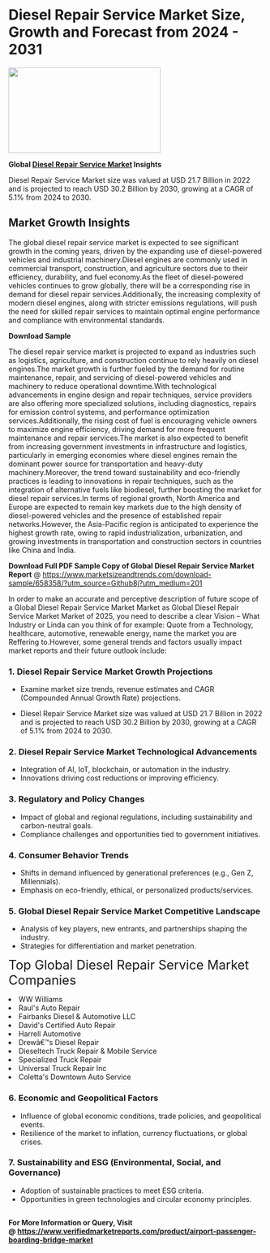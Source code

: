 <H1>Diesel Repair Service Market Size, Growth and Forecast from 2024 - 2031</H1><img class="aligncenter size-medium wp-image-584254" src="https://thirdeyenews.in/wp-content/uploads/2024/09/Global-Market-Research-300x168.jpeg" alt="" width="300" height="168" /><p><strong>Global&nbsp;<a href="https://www.marketsizeandtrends.com/download-sample/658358/?utm_source=Github8j?utm_medium=201">Diesel Repair Service Market</a> Insights</strong></p><p>Diesel Repair Service Market size was valued at USD 21.7 Billion in 2022 and is projected to reach USD 30.2 Billion by 2030, growing at a CAGR of 5.1% from 2024 to 2030.</p><p><h2>Market Growth Insights</h2> <p>The global diesel repair service market is expected to see significant growth in the coming years, driven by the expanding use of diesel-powered vehicles and industrial machinery.Diesel engines are commonly used in commercial transport, construction, and agriculture sectors due to their efficiency, durability, and fuel economy.As the fleet of diesel-powered vehicles continues to grow globally, there will be a corresponding rise in demand for diesel repair services.Additionally, the increasing complexity of modern diesel engines, along with stricter emissions regulations, will push the need for skilled repair services to maintain optimal engine performance and compliance with environmental standards.</p> <p><strong>Download Sample</strong></p> <p>The diesel repair service market is projected to expand as industries such as logistics, agriculture, and construction continue to rely heavily on diesel engines.The market growth is further fueled by the demand for routine maintenance, repair, and servicing of diesel-powered vehicles and machinery to reduce operational downtime.With technological advancements in engine design and repair techniques, service providers are also offering more specialized solutions, including diagnostics, repairs for emission control systems, and performance optimization services.Additionally, the rising cost of fuel is encouraging vehicle owners to maximize engine efficiency, driving demand for more frequent maintenance and repair services.The market is also expected to benefit from increasing government investments in infrastructure and logistics, particularly in emerging economies where diesel engines remain the dominant power source for transportation and heavy-duty machinery.Moreover, the trend toward sustainability and eco-friendly practices is leading to innovations in repair techniques, such as the integration of alternative fuels like biodiesel, further boosting the market for diesel repair services.In terms of regional growth, North America and Europe are expected to remain key markets due to the high density of diesel-powered vehicles and the presence of established repair networks.However, the Asia-Pacific region is anticipated to experience the highest growth rate, owing to rapid industrialization, urbanization, and growing investments in transportation and construction sectors in countries like China and India.</p> <p><span class=""><strong>Download Full PDF Sample Copy of Global Diesel Repair Service Market Report</strong> @ <a href="https://www.marketsizeandtrends.com/download-sample/658358/?utm_source=Github8j?utm_medium=201" target="_blank">https://www.marketsizeandtrends.com/download-sample/658358/?utm_source=Github8j?utm_medium=201</a></span></p><p>In order to make an accurate and perceptive description of future scope of a Global&nbsp;Diesel Repair Service Market Market as Global&nbsp;Diesel Repair Service Market Market of 2025, you need to describe a clear Vision &ndash; What Industry or Linda can you think of for example: Quote from a Technology, healthcare, automotive, renewable energy, name the market you are Reffering to.However, some general trends and factors usually impact market reports and their future outlook include:</p><h3>1.&nbsp;<strong>Diesel Repair Service Market Growth Projections</strong></h3><ul><li>Examine market size trends, revenue estimates and CAGR (Compounded Annual Growth Rate) projections.</li><li><p>Diesel Repair Service Market size was valued at USD 21.7 Billion in 2022 and is projected to reach USD 30.2 Billion by 2030, growing at a CAGR of 5.1% from 2024 to 2030.</p></li></ul><h3>2.&nbsp;<strong>Diesel Repair Service Market Technological Advancements</strong></h3><ul><li>Integration of AI, IoT, blockchain, or automation in the industry.</li><li>Innovations driving cost reductions or improving efficiency.</li></ul><h3>3.&nbsp;<strong>Regulatory and Policy Changes</strong></h3><ul><li>Impact of global and regional regulations, including sustainability and carbon-neutral goals.</li><li>Compliance challenges and opportunities tied to government initiatives.</li></ul><h3>4.&nbsp;<strong>Consumer Behavior Trends</strong></h3><ul><li>Shifts in demand influenced by generational preferences (e.g., Gen Z, Millennials).</li><li>Emphasis on eco-friendly, ethical, or personalized products/services.</li></ul><h3>5.&nbsp;<strong>Global Diesel Repair Service Market Competitive Landscape</strong></h3><ul><li>Analysis of key players, new entrants, and partnerships shaping the industry.</li><li>Strategies for differentiation and market penetration.</li></ul><p data-pm-slice="1 1 []"><span style="color: inherit; font-family: inherit; font-size: 25px;">Top Global Diesel Repair Service Market Companies</span></p><div class="" data-test-id=""><p><li>WW Williams</li><li> Raul's Auto Repair</li><li> Fairbanks Diesel & Automotive LLC</li><li> David's Certified Auto Repair</li><li> Harrell Automotive</li><li> Drewâ€™s Diesel Repair</li><li> Dieseltech Truck Repair & Mobile Service</li><li> Specialized Truck Repair</li><li> Universal Truck Repair Inc</li><li> Coletta's Downtown Auto Service</li></p></div><h3>6.&nbsp;<strong>Economic and Geopolitical Factors</strong></h3><ul><li>Influence of global economic conditions, trade policies, and geopolitical events.</li><li>Resilience of the market to inflation, currency fluctuations, or global crises.</li></ul><h3>7.&nbsp;<strong>Sustainability and ESG (Environmental, Social, and Governance)</strong></h3><ul><li>Adoption of sustainable practices to meet ESG criteria.</li><li>Opportunities in green technologies and circular economy principles.</li></ul><h2><strong style="font-size: 14px;">For More Information or Query, Visit @&nbsp;</strong><a style="background-color: #ffffff; font-size: 14px;" href="https://www.marketsizeandtrends.com/report/diesel-repair-service-market/" target="_blank">https://www.verifiedmarketreports.com/product/airport-passenger-boarding-bridge-market</a></h2>